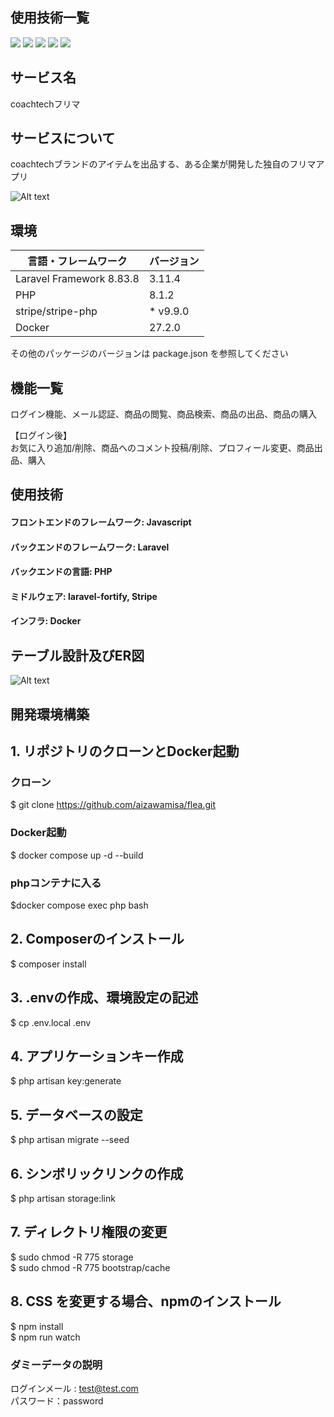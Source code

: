 <div id="top"></div>

## 使用技術一覧
<p style="display: inline">
  <!-- フロントエンドのフレームワーク一覧 -->
<img src="https://img.shields.io/badge/-Javascript-F7DF1E.svg?logo=javascript&style=plastic">
  <!-- バックエンドのフレームワーク一覧 -->
  <img src="https://img.shields.io/badge/-Laravel-E74430.svg?logo=laravel&style=plastic">
  <!-- バックエンドの言語一覧 -->
 <img src="https://img.shields.io/badge/-Php-777BB4.svg?logo=php&style=plastic">
  <!-- ミドルウェア一覧 -->
 <img src="https://img.shields.io/badge/-Stripe-008CDD.svg?logo=stripe&style=plastic">
  <!-- インフラ一覧 -->
<img src="https://img.shields.io/badge/-Docker-1488C6.svg?logo=docker&style=plastic">
</p>

## サービス名

coachtechフリマ

## サービスについて

coachtechブランドのアイテムを出品する、ある企業が開発した独自のフリマアプリ

![Alt text](img/home.png)

## 環境

<!-- 言語、フレームワーク、ミドルウェア、インフラの一覧とバージョンを記載 -->

| 言語・フレームワーク        | バージョン  |
| ------------------------- | ---------- |
| Laravel Framework 8.83.8  | 3.11.4     |
| PHP                       | 8.1.2      |
| stripe/stripe-php         | * v9.9.0   |
| Docker                    | 27.2.0     |

その他のパッケージのバージョンは package.json を参照してください

## 機能一覧  
ログイン機能、メール認証、商品の閲覧、商品検索、商品の出品、商品の購入

【ログイン後】  
お気に入り追加/削除、商品へのコメント投稿/削除、プロフィール変更、商品出品、購入

## 使用技術
#### フロントエンドのフレームワーク: Javascript
#### バックエンドのフレームワーク:  Laravel
#### バックエンドの言語: PHP
#### ミドルウェア: laravel-fortify, Stripe
#### インフラ: Docker

## テーブル設計及びER図
![Alt text](img/ER.png)

## 開発環境構築

## 1. リポジトリのクローンとDocker起動
### クローン
$ git clone https://github.com/aizawamisa/flea.git

### Docker起動
$ docker compose up -d --build

### phpコンテナに入る
$docker compose exec php bash

## 2. Composerのインストール
$ composer install

## 3. .envの作成、環境設定の記述
$ cp .env.local .env

## 4. アプリケーションキー作成
$ php artisan key:generate

## 5. データベースの設定
$ php artisan migrate --seed

## 6. シンボリックリンクの作成
$ php artisan storage:link

## 7. ディレクトリ権限の変更
$ sudo chmod -R 775 storage  
$ sudo chmod -R 775 bootstrap/cache

## 8. CSS を変更する場合、npmのインストール
$ npm install  
$ npm run watch

### ダミーデータの説明
ログインメール : test@test.com  
パスワード：password  

